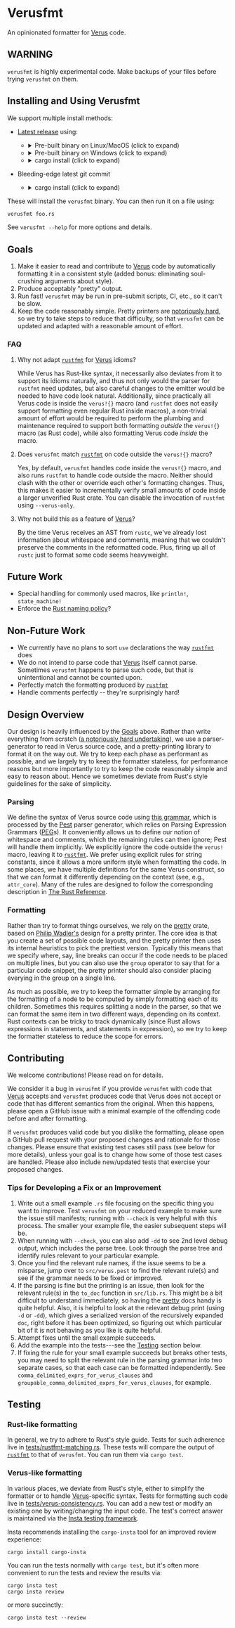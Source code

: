 # Verusfmt

An opinionated formatter for [Verus] code.

## WARNING

`verusfmt` is highly experimental code. Make backups of your files before trying
`verusfmt` on them.

## Installing and Using Verusfmt

We support multiple install methods:

* [Latest release](https://github.com/verus-lang/verusfmt/releases/latest) using:

  - <details><summary>Pre-built binary on Linux/MacOS (click to expand)</summary>

    ```sh
    curl --proto '=https' --tlsv1.2 -LsSf https://github.com/verus-lang/verusfmt/releases/latest/download/verusfmt-installer.sh | sh
    ```
    </details>

  - <details><summary>Pre-built binary on Windows (click to expand)</summary>

    ```sh
    irm https://github.com/verus-lang/verusfmt/releases/latest/download/verusfmt-installer.ps1 | iex
    ```
    </details>

  - <details><summary>cargo install (click to expand)</summary>

    ``` sh
    cargo install verusfmt --locked
    ```
    </details>

* Bleeding-edge latest git commit

  - <details><summary>cargo install (click to expand)</summary>

    ```sh
    cargo install --git https://github.com/verus-lang/verusfmt --locked
    ```


These will install the `verusfmt` binary. You can then run it on a file using:

``` sh
verusfmt foo.rs
```

See `verusfmt --help` for more options and details.

## Goals

1. Make it easier to read and contribute to [Verus] code by automatically
   formatting it in a consistent style (added bonus: eliminating soul-crushing
   arguments about style).
2. Produce acceptably "pretty" output.
3. Run fast!  `verusfmt` may be run in pre-submit scripts, CI, etc., so it can't
   be slow.
4. Keep the code reasonably simple. Pretty printers are [notoriously
   hard](https://journal.stuffwithstuff.com/2015/09/08/the-hardest-program-ive-ever-written/),
   so we try to take steps to reduce that difficulty, so that `verusfmt` can be
   updated and adapted with a reasonable amount of effort. 

### FAQ

1. Why not adapt [`rustfmt`] for [Verus] idioms?

    While Verus has Rust-like syntax, it necessarily also deviates from it to
    support its idioms naturally, and thus not only would the parser for
    `rustfmt` need updates, but also careful changes to the emitter would be
    needed to have code look natural. Additionally, since practically all Verus
    code is inside the `verus!{}` macro (and `rustfmt` does not easily support
    formatting even regular Rust inside macros), a non-trivial amount of effort
    would be required to perform the plumbing and maintenance required to
    support both formatting _outside_ the `verus!{}` macro (as Rust code), while
    also formatting Verus code _inside_ the macro.

1. Does `verusfmt` match [`rustfmt`] on code outside the `verus!{}` macro?

    Yes, by default, `verusfmt` handles code inside the `verus!{}` macro, and
    also runs `rustfmt` to handle code outside the macro. Neither should clash
    with the other or override each other's formatting changes. Thus, this
    makes it easier to incrementally verify small amounts of code inside a
    larger unverified Rust crate.  You can disable the invocation of `rustfmt`
    using `--verus-only`.

1. Why not build this as a feature of [Verus]?

    By the time Verus receives an AST from `rustc`, we've already lost
    information about whitespace and comments, meaning that we couldn't preserve
    the comments in the reformatted code. Plus, firing up all of `rustc` just to
    format some code seems heavyweight.

## Future Work
- Special handling for commonly used macros, like `println!`, `state_machine!`
- Enforce the [Rust naming policy](https://doc.rust-lang.org/beta/style-guide/advice.html#names)? 

## Non-Future Work
- We currently have no plans to sort `use` declarations the way [`rustfmt`] does
- We do not intend to parse code that [Verus] itself cannot parse.  Sometimes `verusfmt` 
  happens to parse such code, but that is unintentional and cannot be counted upon.
- Perfectly match the formatting produced by [`rustfmt`]
- Handle comments perfectly -- they're surprisingly hard!

## Design Overview

Our design is heavily influenced by the [Goals](#Goals) above.  Rather than
write everything from scratch ([a notoriously hard
undertaking](https://journal.stuffwithstuff.com/2015/09/08/the-hardest-program-ive-ever-written/)),
we use a parser-generator to read in Verus source code, and a pretty-printing
library to format it on the way out.  We try to keep each phase as performant
as possible, and we largely try to keep the formatter stateless, for
performance reasons but more importantly to try to keep the code reasonably
simple and easy to reason about.  Hence we sometimes deviate from Rust's style
guidelines for the sake of simplicity.

### Parsing

We define the syntax of Verus source code using [this
grammar](src/verus.pest), which is processed by the [Pest](https://pest.rs/)
parser generator, which relies on Parsing Expression Grammars
([PEG](https://en.wikipedia.org/wiki/Parsing_expression_grammar)s).  It
conveniently allows us to define our notion of whitespace and comments, which
the remaining rules can then ignore; Pest will handle them implicitly.  We
explicitly ignore the code outside the `verus!` macro, leaving it to
[`rustfmt`].  We prefer using explicit rules for string constants, since it
allows a more uniform style when formatting the code.  In some places, we have
multiple definitions for the same Verus construct, so that we can format it
differently depending on the context (see, e.g., `attr_core`).  Many of the
rules are designed to follow the corresponding description in [The Rust
Reference](https://doc.rust-lang.org/beta/reference/introduction.html).

### Formatting

Rather than try to format things ourselves, we rely on the
[pretty] crate, based on [Philip
Wadler's](https://homepages.inf.ed.ac.uk/wadler/papers/prettier/prettier.pdf)
design for a pretty printer.  The core idea is that you create a set of possible
code layouts, and the pretty printer then uses its internal heuristics to pick
the prettiest version.  Typically this means that we specify where, say, line breaks
can occur if the code needs to be placed on multiple lines, but you can also
use the `group` operator to say that for a particular code snippet, the pretty printer
should also consider placing everying in the group on a single line.

As much as possible, we try to keep the formatter simple by arranging for the 
formatting of a node to be computed by simply formatting each of its children.
Sometimes this requires splitting a node in the parser, so that we can format
the same item in two different ways, depending on its context.  Rust contexts
can be tricky to track dynamically (since Rust allows expressions in statements,
and statements in expression), so we try to keep the formatter stateless to reduce
the scope for errors.

## Contributing

We welcome contributions! Please read on for details.

We consider it a bug in `verusfmt` if you provide `verusfmt` with code
that [Verus] accepts and `verusfmt` produces code that Verus does not accept
or code that has different semantics from the original.  When this happens,
please open a GitHub issue with a minimal example of the offending code
before and after formatting.

If `verusfmt` produces valid code but you dislike the formatting, please open
a GitHub pull request with your proposed changes and rationale for those changes.
Please ensure that existing test cases still pass (see below for more details),
unless your goal is to change how some of those test cases are handled.  Please
also include new/updated tests that exercise your proposed changes.

### Tips for Developing a Fix or an Improvement

1. Write out a small example `.rs` file focusing on the specific thing you want
   to improve.  Test `verusfmt` on your reduced example to make sure the issue
   still manifests; running with `--check` is very helpful with this process.
   The smaller your example file, the easier subsequent steps will be.
2. When running with `--check`, you can also add `-dd` to see 2nd level debug
   output, which includes the parse tree.  Look through the parse tree and
   identify rules relevant to your particular example.
3. Once you find the relevant rule names, if the issue seems to be a misparse,
   jump over to `src/verus.pest` to find the relevant rule(s) and see if the
   grammar needs to be fixed or improved.
4. If the parsing is fine but the printing is an issue, then look for the
   relevant rule(s) in the `to_doc` function in `src/lib.rs`. This might be a
   bit difficult to understand immediately, so having the [pretty] docs handy
   is quite helpful.  Also, it is helpful to look at the relevant debug print
   (using `-d` or `-dd`), which gives a serialized version of the recursively
   expanded `doc`, right before it has been optimized, so figuring out which
   particular bit of it is not behaving as you like is quite helpful.
5. Attempt fixes until the small example succeeds.
6. Add the example into the tests---see the [Testing](#testing) section below.
7. If fixing the rule for your small example succeeds but breaks other tests,
   you may need to split the relevant rule in the parsing grammar into two
   separate cases, so that each case can be formatted independently.  See
   `comma_delimited_exprs_for_verus_clauses`  and
   `groupable_comma_delimited_exprs_for_verus_clauses`, for example.

## Testing

### Rust-like formatting

In general, we try to adhere to Rust's style guide.  Tests for such adherence live in
[tests/rustfmt-matching.rs](tests/rustfmt-matching.rs).  These tests will compare the output
of [`rustfmt`] to that of `verusfmt`.  You can run them via `cargo test`.

### Verus-like formatting

In various places, we deviate from Rust's style, either to simplify the
formatter or to handle [Verus]-specific syntax.  Tests for formatting such code
live in [tests/verus-consistency.rs](tests/verus-consistency.rs).  You can add
a new test or modify an existing one by writing/changing the input code.  The
test's correct answer is maintained via the [Insta testing framework](https://insta.rs).

Insta recommends installing the `cargo-insta` tool for an improved review experience:
```
cargo install cargo-insta
```

You can run the tests normally with `cargo test`, but it's often more convenient
to run the tests and review the results via:
```
cargo insta test
cargo insta review
```
or more succinctly:
```
cargo insta test --review
```


[Verus]: https://github.com/verus-lang/verus
[`rustfmt`]: https://github.com/rust-lang/rustfmt
[pretty]: https://crates.io/crates/pretty
